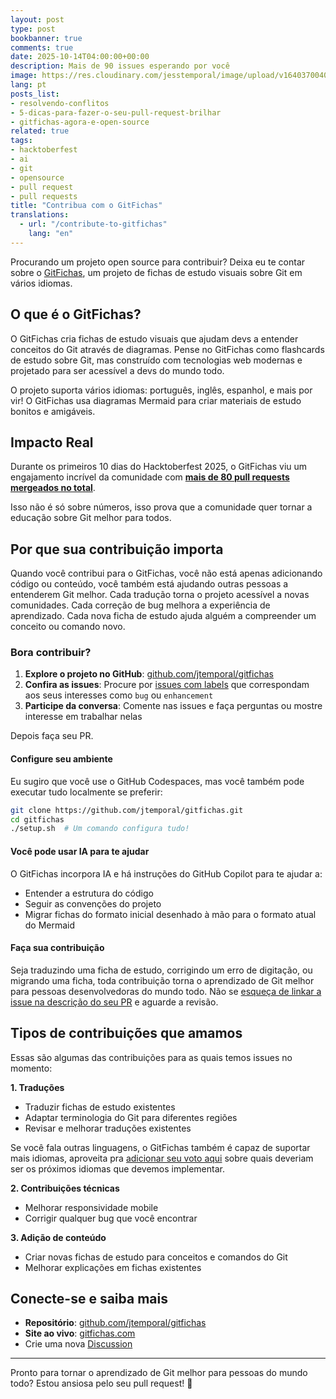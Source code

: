 ```yaml
---
layout: post
type: post
bookbanner: true
comments: true
date: 2025-10-14T04:00:00+00:00
description: Mais de 90 issues esperando por você
image: https://res.cloudinary.com/jesstemporal/image/upload/v1640370040/covers/variados_aanizj.png
lang: pt
posts_list:
- resolvendo-conflitos
- 5-dicas-para-fazer-o-seu-pull-request-brilhar
- gitfichas-agora-e-open-source
related: true
tags:
- hacktoberfest
- ai
- git
- opensource
- pull request
- pull requests
title: "Contribua com o GitFichas"
translations:
  - url: "/contribute-to-gitfichas"
    lang: "en"
---
```


Procurando um projeto open source para contribuir? Deixa eu te contar sobre o [GitFichas](https://github.com/jtemporal/gitfichas), um projeto de fichas de estudo visuais sobre Git em vários idiomas.

## O que é o GitFichas?

O GitFichas cria fichas de estudo visuais que ajudam devs a entender conceitos do Git através de diagramas. Pense no GitFichas como flashcards de estudo sobre Git, mas construído com tecnologias web modernas e projetado para ser acessível a devs do mundo todo.

O projeto suporta vários idiomas: português, inglês, espanhol, e mais por vir! O GitFichas usa diagramas Mermaid para criar materiais de estudo bonitos e amigáveis.

## Impacto Real

Durante os primeiros 10 dias do Hacktoberfest 2025, o GitFichas viu um engajamento incrível da comunidade com [**mais de 80 pull requests mergeados no total**](https://github.com/users/jtemporal/projects/1/views/10).

Isso não é só sobre números, isso prova que a comunidade quer tornar a educação sobre Git melhor para todos.

## Por que sua contribuição importa

Quando você contribui para o GitFichas, você não está apenas adicionando código ou conteúdo, você também está ajudando outras pessoas a entenderem Git melhor. Cada tradução torna o projeto acessível a novas comunidades. Cada correção de bug melhora a experiência de aprendizado. Cada nova ficha de estudo ajuda alguém a compreender um conceito ou comando novo.

### Bora contribuir?

1. **Explore o projeto no GitHub**: [github.com/jtemporal/gitfichas](https://github.com/jtemporal/gitfichas)
2. **Confira as issues**: Procure por [issues com labels](https://github.com/jtemporal/gitfichas/issues) que correspondam aos seus interesses como `bug` ou `enhancement`
3. **Participe da conversa**: Comente nas issues e faça perguntas ou mostre interesse em trabalhar nelas

Depois faça seu PR.

#### Configure seu ambiente

Eu sugiro que você use o GitHub Codespaces, mas você também pode executar tudo localmente se preferir:

```bash
git clone https://github.com/jtemporal/gitfichas.git
cd gitfichas
./setup.sh  # Um comando configura tudo!
```

#### Você pode usar IA para te ajudar

O GitFichas incorpora IA e há instruções do GitHub Copilot para te ajudar a:

- Entender a estrutura do código
- Seguir as convenções do projeto
- Migrar fichas do formato inicial desenhado à mão para o formato atual do Mermaid

#### Faça sua contribuição

Seja traduzindo uma ficha de estudo, corrigindo um erro de digitação, ou migrando uma ficha, toda contribuição torna o aprendizado de Git melhor para pessoas desenvolvedoras do mundo todo. Não se [esqueça de linkar a issue na descrição do seu PR](https://docs.github.com/en/issues/tracking-your-work-with-issues/using-issues/linking-a-pull-request-to-an-issue) e aguarde a revisão.

## Tipos de contribuições que amamos

Essas são algumas das contribuições para as quais temos issues no momento:

**1. Traduções**
- Traduzir fichas de estudo existentes
- Adaptar terminologia do Git para diferentes regiões
- Revisar e melhorar traduções existentes

Se você fala outras linguagens, o GitFichas também é capaz de suportar mais idiomas, aproveita pra [adicionar seu voto aqui](https://github.com/jtemporal/gitfichas/discussions/400) sobre quais deveriam ser os próximos idiomas que devemos implementar.

**2. Contribuições técnicas**
- Melhorar responsividade mobile
- Corrigir qualquer bug que você encontrar

**3. Adição de conteúdo**
- Criar novas fichas de estudo para conceitos e comandos do Git
- Melhorar explicações em fichas existentes

## Conecte-se e saiba mais

- **Repositório**: [github.com/jtemporal/gitfichas](https://github.com/jtemporal/gitfichas)
- **Site ao vivo**: [gitfichas.com](https://gitfichas.com/)
- Crie uma nova [Discussion](http://github.com/jtemporal/gitfichas/discussions/)

---

Pronto para tornar o aprendizado de Git melhor para pessoas do mundo todo? Estou ansiosa pelo seu pull request! 🚀